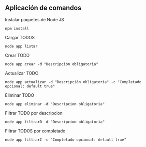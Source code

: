 ## Aplicación de comandos

Instalar paquetes de Node JS
```
npm install
```

Cargar TODOS
```
node app listar
```

Crear TODO
```
node app crear -d "Descripción obligatoria"
```

Actualizar TODO
```
node app actualizar -d "Descripción obligatoria" -c "Completado opcional: default true"
```

Eliminar TODO
```
node app eliminar -d "Descripcion obligatoria"
```

Filtrar TODO por descripcion
```
node app filtrarD -d "Descripcion obligatoria"
```

Filtrar TODOS por completado
```
node app filtrarC -c "Completado opcional: default true"
```
